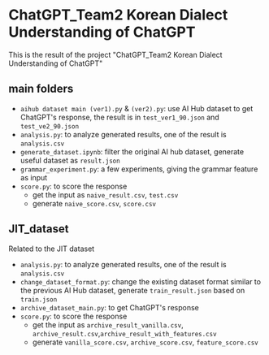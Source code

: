 # ChatGPT_Team2 Korean Dialect Understanding of ChatGPT
This is the result of the project "ChatGPT_Team2 Korean Dialect Understanding of ChatGPT"

## main folders
- `aihub dataset main (ver1).py` & `(ver2).py`: use AI Hub dataset to get ChatGPT's response, the result is in `test_ver1_90.json` and `test_ve2_90.json`
- `analysis.py`: to analyze generated results, one of the result is `analysis.csv`
- `generate_dataset.ipynb`: filter the original AI hub dataset, generate useful dataset as `result.json`
- `grammar_experiment.py`: a few experiments, giving the grammar feature as input
- `score.py`: to score the response
    - get the input as `naive_result.csv`, `test.csv`
    - generate `naive_score.csv`, `score.csv`


## JIT_dataset
Related to the JIT dataset

- `analysis.py`: to analyze generated results, one of the result is `analysis.csv`
- `change_dataset_format.py`: change the existing dataset format similar to the previous AI Hub dataset, generate `train_result.json` based on `train.json`
- `archive_dataset_main.py`: to get ChatGPT's response
- `score.py`: to score the response
    - get the input as `archive_result_vanilla.csv`, `archive_result.csv`,`archive_result_with_features.csv`
    - generate `vanilla_score.csv`, `archive_score.csv`, `feature_score.csv`

